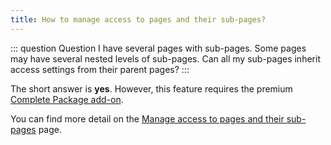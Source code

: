 ```yaml
---
title: How to manage access to pages and their sub-pages?
---
```


::: question Question
I have several pages with sub-pages. Some pages may have several nested levels of sub-pages. Can all my sub-pages inherit access settings from their parent pages?
:::

The short answer is **yes**. However, this feature requires the premium [Complete Package add-on](/premium).

You can find more detail on the [Manage access to pages and their sub-pages](/plugin/premium-complete-package/content-access/manage-access-to-pages-and-subpages) page.